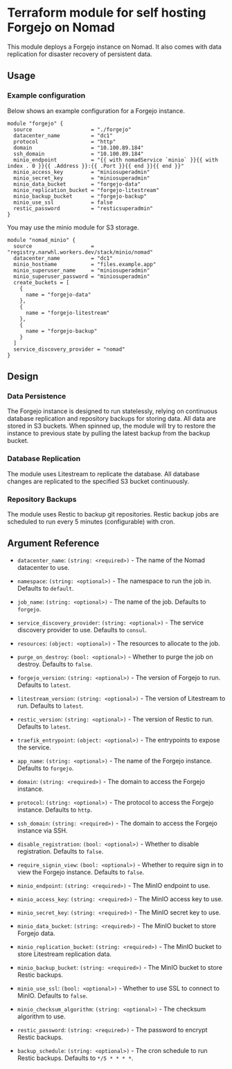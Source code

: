 # Terraform module for self hosting Forgejo on Nomad

This module deploys a Forgejo instance on Nomad. It also comes with data
replication for disaster recovery of persistent data.

## Usage

### Example configuration

Below shows an example configuration for a Forgejo instance.

```hcl
module "forgejo" {
  source                   = "./forgejo"
  datacenter_name          = "dc1"
  protocol                 = "http"
  domain                   = "10.100.89.184"
  ssh_domain               = "10.100.89.184"
  minio_endpoint           = "{{ with nomadService `minio` }}{{ with index . 0 }}{{ .Address }}:{{ .Port }}{{ end }}{{ end }}"
  minio_access_key         = "miniosuperadmin"
  minio_secret_key         = "miniosuperadmin"
  minio_data_bucket        = "forgejo-data"
  minio_replication_bucket = "forgejo-litestream"
  minio_backup_bucket      = "forgejo-backup"
  minio_use_ssl            = false
  restic_password          = "resticsuperadmin"
}
```

You may use the minio module for S3 storage.

```hcl
module "nomad_minio" {
  source                   = "registry.narwhl.workers.dev/stack/minio/nomad"
  datacenter_name          = "dc1"
  minio_hostname           = "files.example.app"
  minio_superuser_name     = "miniosuperadmin"
  minio_superuser_password = "miniosuperadmin"
  create_buckets = [
    {
      name = "forgejo-data"
    },
    {
      name = "forgejo-litestream"
    },
    {
      name = "forgejo-backup"
    }
  ]
  service_discovery_provider = "nomad"
}
```

## Design

### Data Persistence

The Forgejo instance is designed to run statelessly, relying on continuous
database replication and repository backups for storing data. All data are
stored in S3 buckets. When spinned up, the module will try to restore the
instance to previous state by pulling the latest backup from the backup bucket.

### Database Replication

The module uses Litestream to replicate the database. All database changes are
replicated to the specified S3 bucket continuously.

### Repository Backups

The module uses Restic to backup git repositories. Restic backup jobs are
scheduled to run every 5 minutes (configurable) with cron.

## Argument Reference

- `datacenter_name`: `(string: <required>)` - The name of the Nomad datacenter to use.

- `namespace`: `(string: <optional>)` - The namespace to run the job in. Defaults to `default`.

- `job_name`: `(string: <optional>)` - The name of the job. Defaults to `forgejo`.

- `service_discovery_provider`: `(string: <optional>)` - The service discovery provider to use. Defaults to `consul`.

- `resources`: `(object: <optional>)` - The resources to allocate to the job.

- `purge_on_destroy`: `(bool: <optional>)` - Whether to purge the job on destroy. Defaults to `false`.

- `forgejo_version`: `(string: <optional>)` - The version of Forgejo to run. Defaults to `latest`.

- `litestream_version`: `(string: <optional>)` - The version of Litestream to run. Defaults to `latest`.

- `restic_version`: `(string: <optional>)` - The version of Restic to run. Defaults to `latest`.

- `traefik_entrypoint`: `(object: <optional>)` - The entrypoints to expose the service.

- `app_name`: `(string: <optional>)` - The name of the Forgejo instance. Defaults to `forgejo`.

- `domain`: `(string: <required>)` - The domain to access the Forgejo instance.

- `protocol`: `(string: <optional>)` - The protocol to access the Forgejo instance. Defaults to `http`.

- `ssh_domain`: `(string: <required>)` - The domain to access the Forgejo instance via SSH.

- `disable_registration`: `(bool: <optional>)` - Whether to disable registration. Defaults to `false`.

- `require_signin_view`: `(bool: <optional>)` - Whether to require sign in to view the Forgejo instance. Defaults to `false`.

- `minio_endpoint`: `(string: <required>)` - The MinIO endpoint to use.

- `minio_access_key`: `(string: <required>)` - The MinIO access key to use.

- `minio_secret_key`: `(string: <required>)` - The MinIO secret key to use.

- `minio_data_bucket`: `(string: <required>)` - The MinIO bucket to store Forgejo data.

- `minio_replication_bucket`: `(string: <required>)` - The MinIO bucket to store Litestream replication data.

- `minio_backup_bucket`: `(string: <required>)` - The MinIO bucket to store Restic backups.

- `minio_use_ssl`: `(bool: <optional>)` - Whether to use SSL to connect to MinIO. Defaults to `false`.

- `minio_checksum_algorithm`: `(string: <optional>)` - The checksum algorithm to use.

- `restic_password`: `(string: <required>)` - The password to encrypt Restic backups.

- `backup_schedule`: `(string: <optional>)` - The cron schedule to run Restic backups. Defaults to `*/5 * * * *`.

